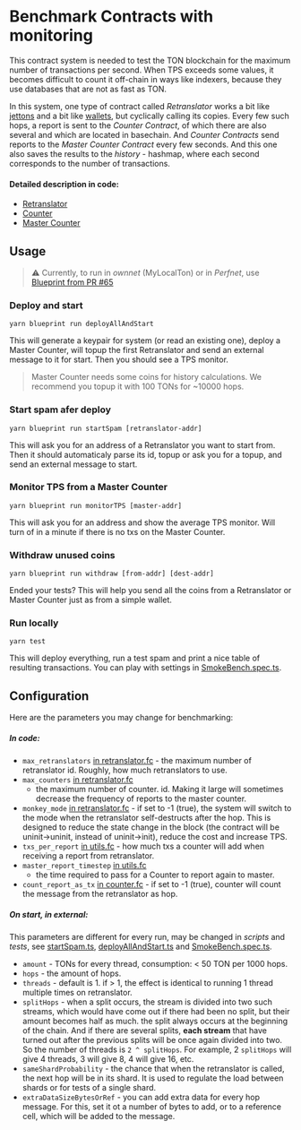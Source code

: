 # Benchmark Contracts with monitoring

This contract system is needed to test the TON blockchain for the maximum
number of transactions per second. When TPS exceeds some values, it
becomes difficult to count it off-chain in ways like indexers, because
they use databases that are not as fast as TON.

In this system, one type of contract called _Retranslator_ works a bit
like
[jettons](https://github.com/ton-blockchain/TEPs/blob/master/text/0074-jettons-standard.md)
and a bit like
[wallets](https://ton-community.github.io/tutorials/01-wallet/), but
cyclically calling its copies. Every few such hops, a report is sent to
the _Counter Contract_, of which there are also several and which are
located in basechain. And _Counter Contracts_ send reports to the _Master
Counter Contract_ every few seconds. And this one also saves the results
to the _history_ - hashmap, where each second corresponds to the number of
transactions.

#### Detailed description in code:

-   [Retranslator](contracts/counter.fc)
-   [Counter](contracts/counter.fc)
-   [Master Counter](contracts/counter.fc)


## Usage

> ⚠️ Currently, to run in _ownnet_ (MyLocalTon) or in _Perfnet_, use
> [Blueprint from PR #65](https://github.com/ton-org/blueprint/pull/65)

### Deploy and start

`yarn blueprint run deployAllAndStart`

This will generate a keypair for system (or read an existing one), deploy
a Master Counter, will topup the first Retranslator and send an external
message to it for start. Then you should see a TPS monitor.

> Master Counter needs some coins for history calculations. We recommend
> you topup it with 100 TONs for ~10000 hops.

### Start spam afer deploy

`yarn blueprint run startSpam [retranslator-addr]`

This will ask you for an address of a Retranslator you want to start from.
Then it should automaticaly parse its id, topup or ask you for a topup,
and send an external message to start.

### Monitor TPS from a Master Counter

`yarn blueprint run monitorTPS [master-addr]`

This will ask you for an address and show the average TPS monitor. Will
turn of in a minute if there is no txs on the Master Counter.

### Withdraw unused coins

`yarn blueprint run withdraw [from-addr] [dest-addr]`

Ended your tests? This will help you send all the coins from
a Retranslator or Master Counter just as from a simple wallet.

### Run locally

`yarn test`

This will deploy everything, run a test spam and print a nice table of
resulting transactions. You can play with settings in
[SmokeBench.spec.ts](tests/SmokeBench.spec.ts#L18-L24).


## Configuration

Here are the parameters you may change for benchmarking:

##### In code:

-   `max_retranslators` [in
    retranslator.fc](contracts/retranslator.fc#L19) - the maximum number
    of retranslator id. Roughly, how much retranslators to use.
-   `max_counters` [in retranslator.fc](contracts/retranslator.fc#L20)
    - the maximum number of counter. id. Making it large will sometimes
      decrease the frequency of reports to the master counter.
-   `monkey_mode` [in retranslator.fc](contracts/retranslator.fc#L18) - if
    set to -1 (true), the system will switch to the mode when the
    retranslator self-destructs after the hop. This is designed to reduce
    the state change in the block (the contract will be uninit-\>uninit,
    instead of uninit-\>init), reduce the cost and increase TPS.
-   `txs_per_report` [in utils.fc](contracts/imports/utils.fc#L7) - how
    much txs a counter will add when receiving a report from retranslator.
-   `master_report_timestep` [in utils.fc](contracts/imports/utils.fc#L3)
    - the time required to pass for a Counter to report again to master.
-   `count_report_as_tx` [in counter.fc](contracts/counter.fc#L18) - if
    set to -1 (true), counter will count the message from the retranslator
    as hop.

##### On start, in external:

This parameters are different for every run, may be changed in _scripts_
and _tests_, see [startSpam.ts](scripts/startSpam.ts#L6-L12),
[deployAllAndStart.ts](scripts/deployAllAndStart.ts#L7-L13) and
[SmokeBench.spec.ts](tests/SmokeBench.spec.ts#L18-L24).

-   `amount` - TONs for every thread, consumption: < 50 TON per 1000 hops.
-   `hops` - the amount of hops.
-   `threads` - default is 1. if > 1, the effect is identical to running
    1 thread multiple times on retranslator.
-   `splitHops` - when a split occurs, the stream is divided into two such
    streams, which would have come out if there had been no split, but their
    amount becomes half as much. the split always occurs at the beginning of
    the chain. And if there are several splits, **each stream** that have
    turned out after the previous splits will be once again divided into
    two. So the number of threads is `2 ^ splitHops`. For example,
    2 `splitHops` will give 4 threads, 3 will give 8, 4 will give 16, etc.
-   `sameShardProbability` - the chance that when the retranslator is
    called, the next hop will be in its shard. It is used to regulate the
    load between shards or for tests of a single shard.
-   `extraDataSizeBytesOrRef` - you can add extra data for every hop
    message. For this, set it ot a number of bytes to add, or to
    a reference cell, which will be added to the message.

